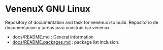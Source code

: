 VenenuX GNU Linux
=================

Repository of documentation and task for venenux iso build.
Repositorio de documentacion y tareas para construir iso venenux.

* docs/README.md : General information
* [docs/README.packages.md](docs/README.packages.md) : package list inclusion.

